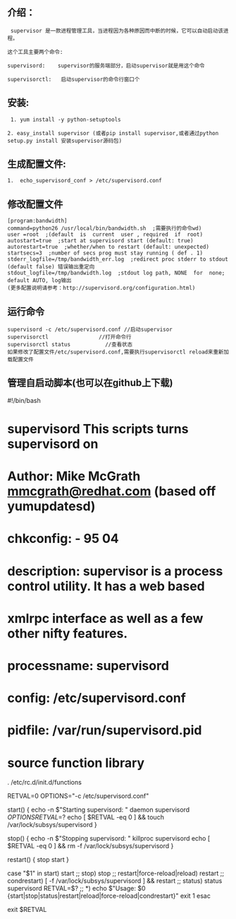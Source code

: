 ## 介绍：
	 supervisor 是一款进程管理工具，当进程因为各种原因而中断的时候，它可以自动启动该进程。
    
    这个工具主要两个命令:
   
    supervisord:    supervisor的服务端部分，启动supervisor就是用这个命令
   
    supervisorctl:   启动supervisor的命令行窗口个
   
## 安装:
	 1. yum install -y python-setuptools
     
    2. easy_install supervisor (或者pip install supervisor,或者通过python setup.py install 安装supervisor源码包)
    
 ## 生成配置文件:
	1.  echo_supervisord_conf > /etc/supervisord.conf
    
        
 ## 修改配置文件
 	
	[program:bandwidth]
	command=python26 /usr/local/bin/bandwidth.sh  ;需要执行的命令wd)
	user =root  ;(default  is  current  user , required  if  root)
	autostart=true  ;start at supervisord start (default: true)
	autorestart=true  ;whether/when to restart (default: unexpected)
	startsecs=3  ;number of secs prog must stay running ( def . 1)
	stderr_logfile=/tmp/bandwidth_err.log  ;redirect proc stderr to stdout (default false) 错误输出重定向
	stdout_logfile=/tmp/bandwidth.log  ;stdout log path, NONE  for  none; default AUTO, log输出
	(更多配置说明请参考：http://supervisord.org/configuration.html)

 ## 运行命令
 	
    supervisord -c /etc/supervisord.conf //启动supervisor
    supervisorctl                //打开命令行
    supervisorctl status           //查看状态
    如果修改了配置文件/etc/supervisord.conf,需要执行supervisorctl reload来重新加载配置文件
    
  ## 管理自启动脚本(也可以在github上下载)
#!/bin/bash
#
# supervisord   This scripts turns supervisord on
#
# Author:       Mike McGrath <mmcgrath@redhat.com> (based off yumupdatesd)
#
# chkconfig: - 95 04
#
# description:  supervisor is a process control utility.  It has a web based
#               xmlrpc interface as well as a few other nifty features.
# processname:  supervisord
# config: /etc/supervisord.conf
# pidfile: /var/run/supervisord.pid
#

# source function library
. /etc/rc.d/init.d/functions

RETVAL=0
OPTIONS="-c /etc/supervisord.conf"

start() {
echo -n $"Starting supervisord: "
daemon supervisord $OPTIONS
RETVAL=$?
echo
[ $RETVAL -eq 0 ] && touch /var/lock/subsys/supervisord
}

stop() {
echo -n $"Stopping supervisord: "
killproc supervisord
echo
[ $RETVAL -eq 0 ] && rm -f /var/lock/subsys/supervisord
}

restart() {
stop
start
}

case "$1" in
  start)
start
;;
  stop) 
stop
;;
  restart|force-reload|reload)
restart
;;
  condrestart)
[ -f /var/lock/subsys/supervisord ] && restart
;;
  status)
status supervisord
RETVAL=$?
;;
  *)
echo $"Usage: $0 {start|stop|status|restart|reload|force-reload|condrestart}"
exit 1
esac

exit $RETVAL


